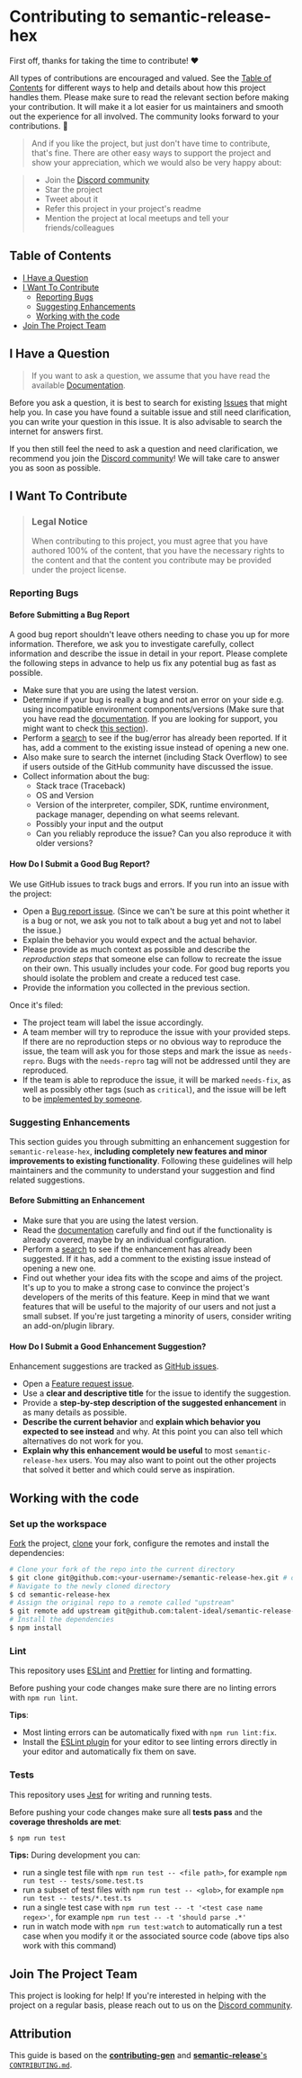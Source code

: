 # Contributing to semantic-release-hex <!-- omit in toc -->

First off, thanks for taking the time to contribute! ❤️

All types of contributions are encouraged and valued. See the [Table of Contents](#table-of-contents) for different ways to help and details about how this project handles them. Please make sure to read the relevant section before making your contribution. It will make it a lot easier for us maintainers and smooth out the experience for all involved. The community looks forward to your contributions. 🎉

> And if you like the project, but just don't have time to contribute, that's fine. There are other easy ways to support the project and show your appreciation, which we would also be very happy about:

> - Join the [Discord community](https://discord.gg/cRB8XRFKzH)
> - Star the project
> - Tweet about it
> - Refer this project in your project's readme
> - Mention the project at local meetups and tell your friends/colleagues

## Table of Contents <!-- omit in toc -->

- [I Have a Question](#i-have-a-question)
- [I Want To Contribute](#i-want-to-contribute)
  - [Reporting Bugs](#reporting-bugs)
  - [Suggesting Enhancements](#suggesting-enhancements)
  - [Working with the code](#working-with-the-code)
- [Join The Project Team](#join-the-project-team)

## I Have a Question

> If you want to ask a question, we assume that you have read the available [Documentation](https://github.com/talent-ideal/semantic-release-hex#readme).

Before you ask a question, it is best to search for existing [Issues](https://github.com/search?q=repo%3Atalent-ideal%2Fsemantic-release-hex+&type=issues) that might help you. In case you have found a suitable issue and still need clarification, you can write your question in this issue. It is also advisable to search the internet for answers first.

If you then still feel the need to ask a question and need clarification, we recommend you join the [Discord community](https://discord.gg/cRB8XRFKzH)! We will take care to answer you as soon as possible.

## I Want To Contribute

> ### Legal Notice <!-- omit in toc -->
>
> When contributing to this project, you must agree that you have authored 100% of the content, that you have the necessary rights to the content and that the content you contribute may be provided under the project license.

### Reporting Bugs

#### Before Submitting a Bug Report <!-- omit in toc -->

A good bug report shouldn't leave others needing to chase you up for more information. Therefore, we ask you to investigate carefully, collect information and describe the issue in detail in your report. Please complete the following steps in advance to help us fix any potential bug as fast as possible.

- Make sure that you are using the latest version.
- Determine if your bug is really a bug and not an error on your side e.g. using incompatible environment components/versions (Make sure that you have read the [documentation](https://github.com/talent-ideal/semantic-release-hex#readme). If you are looking for support, you might want to check [this section](#i-have-a-question)).
- Perform a [search](https://github.com/search?q=repo%3Atalent-ideal%2Fsemantic-release-hex+&type=issues) to see if the bug/error has already been reported. If it has, add a comment to the existing issue instead of opening a new one.
- Also make sure to search the internet (including Stack Overflow) to see if users outside of the GitHub community have discussed the issue.
- Collect information about the bug:
  - Stack trace (Traceback)
  - OS and Version
  - Version of the interpreter, compiler, SDK, runtime environment, package manager, depending on what seems relevant.
  - Possibly your input and the output
  - Can you reliably reproduce the issue? Can you also reproduce it with older versions?

#### How Do I Submit a Good Bug Report? <!-- omit in toc -->

We use GitHub issues to track bugs and errors. If you run into an issue with the project:

- Open a [Bug report issue](https://github.com/talent-ideal/semantic-release-hex/issues/new/choose). (Since we can't be sure at this point whether it is a bug or not, we ask you not to talk about a bug yet and not to label the issue.)
- Explain the behavior you would expect and the actual behavior.
- Please provide as much context as possible and describe the _reproduction steps_ that someone else can follow to recreate the issue on their own. This usually includes your code. For good bug reports you should isolate the problem and create a reduced test case.
- Provide the information you collected in the previous section.

Once it's filed:

- The project team will label the issue accordingly.
- A team member will try to reproduce the issue with your provided steps. If there are no reproduction steps or no obvious way to reproduce the issue, the team will ask you for those steps and mark the issue as `needs-repro`. Bugs with the `needs-repro` tag will not be addressed until they are reproduced.
- If the team is able to reproduce the issue, it will be marked `needs-fix`, as well as possibly other tags (such as `critical`), and the issue will be left to be [implemented by someone](#your-first-code-contribution).

### Suggesting Enhancements

This section guides you through submitting an enhancement suggestion for `semantic-release-hex`, **including completely new features and minor improvements to existing functionality**. Following these guidelines will help maintainers and the community to understand your suggestion and find related suggestions.

#### Before Submitting an Enhancement <!-- omit in toc -->

- Make sure that you are using the latest version.
- Read the [documentation](https://github.com/talent-ideal/semantic-release-hex#readme) carefully and find out if the functionality is already covered, maybe by an individual configuration.
- Perform a [search](https://github.com/search?q=repo%3Atalent-ideal%2Fsemantic-release-hex+&type=issues) to see if the enhancement has already been suggested. If it has, add a comment to the existing issue instead of opening a new one.
- Find out whether your idea fits with the scope and aims of the project. It's up to you to make a strong case to convince the project's developers of the merits of this feature. Keep in mind that we want features that will be useful to the majority of our users and not just a small subset. If you're just targeting a minority of users, consider writing an add-on/plugin library.

#### How Do I Submit a Good Enhancement Suggestion? <!-- omit in toc -->

Enhancement suggestions are tracked as [GitHub issues](https://github.com/talent-ideal/semantic-release-hex/issues).

- Open a [Feature request issue](https://github.com/talent-ideal/semantic-release-hex/issues/new/choose).
- Use a **clear and descriptive title** for the issue to identify the suggestion.
- Provide a **step-by-step description of the suggested enhancement** in as many details as possible.
- **Describe the current behavior** and **explain which behavior you expected to see instead** and why. At this point you can also tell which alternatives do not work for you.
- **Explain why this enhancement would be useful** to most `semantic-release-hex` users. You may also want to point out the other projects that solved it better and which could serve as inspiration.

## Working with the code

### Set up the workspace

[Fork](https://docs.github.com/en/get-started/quickstart/contributing-to-projects#forking-a-repository) the project, [clone](https://docs.github.com/en/get-started/quickstart/contributing-to-projects#cloning-a-fork) your fork, configure the remotes and install the dependencies:

```bash
# Clone your fork of the repo into the current directory
$ git clone git@github.com:<your-username>/semantic-release-hex.git # or https://github.com/<your-username>/semantic-release-hex.git for HTTPS
# Navigate to the newly cloned directory
$ cd semantic-release-hex
# Assign the original repo to a remote called "upstream"
$ git remote add upstream git@github.com:talent-ideal/semantic-release-hex.git # or https://github.com/talent-ideal/semantic-release-hex.git for HTTPS
# Install the dependencies
$ npm install
```

### Lint

This repository uses [ESLint](https://eslint.org) and [Prettier](https://prettier.io) for linting and formatting.

Before pushing your code changes make sure there are no linting errors with `npm run lint`.

**Tips**:

- Most linting errors can be automatically fixed with `npm run lint:fix`.
- Install the [ESLint plugin](https://eslint.org/docs/latest/use/integrations) for your editor to see linting errors directly in your editor and automatically fix them on save.

### Tests

This repository uses [Jest](https://jestjs.io) for writing and running tests.

Before pushing your code changes make sure all **tests pass** and the **coverage thresholds are met**:

```bash
$ npm run test
```

**Tips:** During development you can:

- run a single test file with `npm run test -- <file path>`, for example `npm run test -- tests/some.test.ts`
- run a subset of test files with `npm run test -- <glob>`, for example `npm run test -- tests/*.test.ts`
- run a single test case with `npm run test -- -t '<test case name regex>'`, for example `npm run test -- -t 'should parse .*'`
- run in watch mode with `npm run test:watch` to automatically run a test case when you modify it or the associated source code (above tips also work with this command)

## Join The Project Team

This project is looking for help! If you're interested in helping with the project on a regular basis, please reach out to us on the [Discord community](https://discord.gg/cRB8XRFKzH).

## Attribution <!-- omit in toc -->

This guide is based on the [**contributing-gen**](https://github.com/bttger/contributing-gen) and [**semantic-release**'s `CONTRIBUTING.md`](https://github.com/semantic-release/semantic-release/blob/master/CONTRIBUTING.md).
